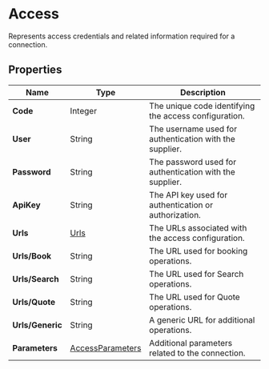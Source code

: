 # Access

Represents access credentials and related information required for a connection.

## Properties

| Name | Type | Description |
|------|------|-------------|
| **Code** | Integer | The unique code identifying the access configuration. |
| **User** | String | The username used for authentication with the supplier. |
| **Password** | String | The password used for authentication with the supplier. |
| **ApiKey** | String | The API key used for authentication or authorization. |
| **Urls** | [Urls](/docs/apis/for-sellers/connectors-pull-developers-api/API_Reference/urls) | The URLs associated with the access configuration. |
| **Urls/Book** | String | The URL used for booking operations. |
| **Urls/Search** | String | The URL used for Search operations. |
| **Urls/Quote** | String | The URL used for Quote operations. |
| **Urls/Generic** | String | A generic URL for additional operations. |
| **Parameters** | [AccessParameters](/docs/apis/for-sellers/connectors-pull-developers-api/API_Reference/accessparameters) | Additional parameters related to the connection. |
